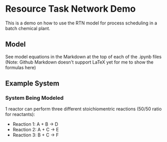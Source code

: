 # Resource Task Network Demo

This is a demo on how to use the RTN model for process scheduling in a batch chemical plant.

## Model
See model equations in the Markdown at the top of each of the .ipynb files (Note: Github Markdown doesn't support LaTeX yet for me to show the formulas here)

## Example System
### System Being Modeled

1 reactor can perform three different stoichiomentric reactions (50/50 ratio for reactants):
- Reaction 1: A + B -> D
- Reaction 2: A + C -> E
- Reaction 3: B + C -> F 
